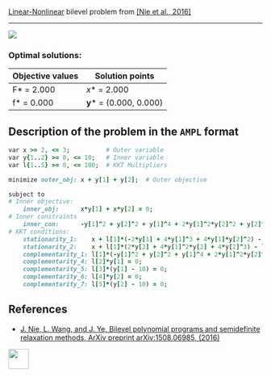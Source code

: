 [Linear-Nonlinear](/BASBLib/LP-NLP-problems) bilevel problem from [\[Nie et al., 2016\]][Nie et al., 2016]

---

![](https://github.com/basblsolver/BASBLib/wiki/images/nwj_2016_01_eq.jpg)

### Optimal solutions:

Objective values   | Solution points         |
------------------ | ----------------------- |
F* = 2.000         | _x_* = 2.000            |
f* = 0.000         | __y__* = (0.000, 0.000) |

## Description of the problem in the `AMPL` format

```ruby
var x >= 2, <= 3;          # Outer variable
var y{1..2} >= 0, <= 10;   # Inner variable
var l{1..5} >= 0, <= 100;  # KKT Multipliers

minimize outer_obj: x + y[1] + y[2];  # Outer objective

subject to
# Inner objective:
    inner_obj:      x*y[1] + x*y[2] = 0;
# Inner constraints
    inner_con:      -y[1]^2 + y[2]^2 + y[1]^4 + 2*y[1]^2*y[2]^2 + y[2]^4 <= 0;
# KKT conditions:
    stationarity_1:    x + l[1]*(-2*y[1] + 4*y[1]^3 + 4*y[1]*y[2]^2) - l[2] + l[3] = 0;
    stationarity_2:    x + l[1]*(2*y[2] + 4*y[1]^2*y[2] + 4*y[2]^3) - l[4] + l[5] = 0;
    complementarity_1: l[1]*(-y[1]^2 + y[2]^2 + y[1]^4 + 2*y[1]^2*y[2]^2 + y[2]^4) = 0;
    complementarity_4: l[2]*y[1] = 0;
    complementarity_5: l[3]*(y[1] - 10) = 0;
    complementarity_6: l[4]*y[2] = 0;
    complementarity_7: l[5]*(y[2] - 10) = 0;
```

##  References

 - [J. Nie, L. Wang, and J. Ye, Bilevel polynomial programs and semidefinite relaxation methods, ArXiv preprint arXiv:1508.06985, (2016)](https://arxiv.org/pdf/1508.06985v3.pdf)

[<img src="http://www.interupgrade.com/images/pfeil-backbutton.png" width="40" height="40">](/BASBLib/LP-NLP-problems "Back to summary of LP-NLP bilevel problems")

[Nie et al., 2016]: https://arxiv.org/pdf/1508.06985v3.pdf